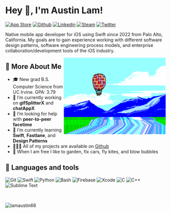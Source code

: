 # Hey 👋, I'm Austin Lam!

[![App Store](https://img.shields.io/badge/App_Store-0D96F6?style=plastic&logo=app-store&logoColor=white)](https://apps.apple.com/us/app/gif-splitter-x/id1640601781)
[![Github](https://img.shields.io/badge/-Github-000?style=plastic&logo=Github&logoColor=white)](https://github.com/lamaustin66)
[![Linkedin](https://img.shields.io/badge/-LinkedIn-blue?style=plastic&logo=Linkedin&logoColor=white)](https://www.linkedin.com/in/lamaustin66/)
[![Steam](https://img.shields.io/badge/steam-%23000000.svg?style=plastic&logo=steam&logoColor=white)]()
[![Twitter](https://img.shields.io/badge/Twitter-1DA1F2?style=plastic&logo=twitter&logoColor=white)]()


Native mobile app developer for iOS using Swift since 2022 from Palo Alto, California. My goals are to gain experience working with different software design patterns, software engineering process models, and enterprise collaboration/development tools of the iOS industry.

<img align="right" alt="GIF" src="https://github.com/lamaustin66/lamaustin66/blob/main/assets/pilotredsun.gif?raw=true"/>
  
## 🧐 More About Me

- 🎓 New grad B.S. Computer Science from UC Irvine. GPA: 3.79
- 🔭 I’m currently working on **gifSplitterX** and **chatAppX**
- 🤝 I’m looking for help with **peer-to-peer facetime**
- 🌱 I’m currently learning **Swift**, **Fastlane**, and **Design Patterns**
- 👨🏻‍💻 All of my projects are available on [Github](https://github.com/lamaustin66)
- 🧰 When I am free I like to garden, fix cars, fly kites, and blow bubbles


## 🔨 Languages and tools

![Git](https://img.shields.io/badge/GIT-E44C30?style=for-the-badge&logo=git&logoColor=white)
![Swift](https://img.shields.io/badge/Swift-FA7343?style=for-the-badge&logo=swift&logoColor=white)
![Python](https://img.shields.io/badge/Python-FFD43B?style=for-the-badge&logo=python&logoColor=blue)
![Bash](https://img.shields.io/badge/Bash-4EAA25?style=for-the-badge&logo=gnu-bash&logoColor=white)
![Firebase](https://img.shields.io/badge/firebase-%23039BE5.svg?style=for-the-badge&logo=firebase)
![Xcode](https://img.shields.io/badge/Xcode-007ACC?style=for-the-badge&logo=Xcode&logoColor=white)
![C](https://img.shields.io/badge/c-%2300599C.svg?style=for-the-badge&logo=c&logoColor=white)
![C++](https://img.shields.io/badge/c++-%2300599C.svg?style=for-the-badge&logo=c%2B%2B&logoColor=white)
![Sublime Text](https://img.shields.io/badge/sublime_text-%23575757.svg?style=for-the-badge&logo=sublime-text&logoColor=important)

<br/>
<p><img align="center" src="https://github-readme-stats.vercel.app/api/top-langs?username=lamaustin66&show_icons=true&locale=en&layout=compact" alt="lamaustin66" /></p>
